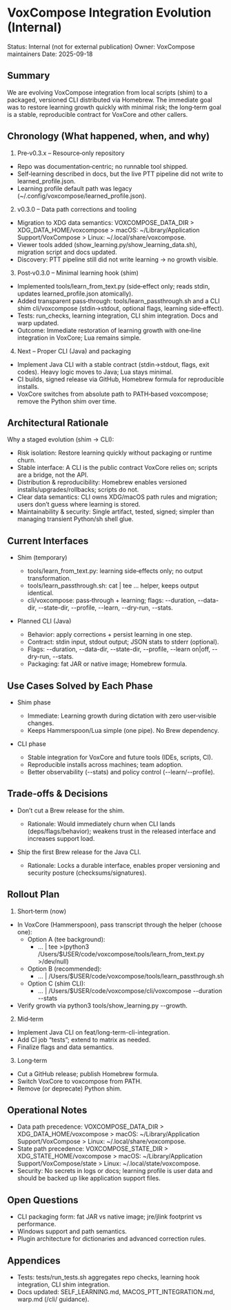 # VoxCompose Integration Evolution (Internal)

Status: Internal (not for external publication)
Owner: VoxCompose maintainers
Date: 2025-09-18

## Summary
We are evolving VoxCompose integration from local scripts (shim) to a packaged, versioned CLI distributed via Homebrew. The immediate goal was to restore learning growth quickly with minimal risk; the long‑term goal is a stable, reproducible contract for VoxCore and other callers.

## Chronology (What happened, when, and why)

1) Pre‑v0.3.x – Resource‑only repository
- Repo was documentation‑centric; no runnable tool shipped.
- Self‑learning described in docs, but the live PTT pipeline did not write to learned_profile.json.
- Learning profile default path was legacy (~/.config/voxcompose/learned_profile.json).

2) v0.3.0 – Data path corrections and tooling
- Migration to XDG data semantics: VOXCOMPOSE_DATA_DIR > XDG_DATA_HOME/voxcompose > macOS: ~/Library/Application Support/VoxCompose > Linux: ~/.local/share/voxcompose.
- Viewer tools added (show_learning.py/show_learning_data.sh), migration script and docs updated.
- Discovery: PTT pipeline still did not write learning → no growth visible.

3) Post‑v0.3.0 – Minimal learning hook (shim)
- Implemented tools/learn_from_text.py (side‑effect only; reads stdin, updates learned_profile.json atomically).
- Added transparent pass‑through: tools/learn_passthrough.sh and a CLI shim cli/voxcompose (stdin→stdout, optional flags, learning side‑effect).
- Tests: run_checks, learning integration, CLI shim integration. Docs and warp updated.
- Outcome: Immediate restoration of learning growth with one‑line integration in VoxCore; Lua remains simple.

4) Next – Proper CLI (Java) and packaging
- Implement Java CLI with a stable contract (stdin→stdout, flags, exit codes). Heavy logic moves to Java; Lua stays minimal.
- CI builds, signed release via GitHub, Homebrew formula for reproducible installs.
- VoxCore switches from absolute path to PATH‑based voxcompose; remove the Python shim over time.

## Architectural Rationale

Why a staged evolution (shim → CLI):
- Risk isolation: Restore learning quickly without packaging or runtime churn.
- Stable interface: A CLI is the public contract VoxCore relies on; scripts are a bridge, not the API.
- Distribution & reproducibility: Homebrew enables versioned installs/upgrades/rollbacks; scripts do not.
- Clear data semantics: CLI owns XDG/macOS path rules and migration; users don’t guess where learning is stored.
- Maintainability & security: Single artifact, tested, signed; simpler than managing transient Python/sh shell glue.

## Current Interfaces

- Shim (temporary)
  - tools/learn_from_text.py: learning side‑effects only; no output transformation.
  - tools/learn_passthrough.sh: cat | tee … helper, keeps output identical.
  - cli/voxcompose: pass‑through + learning; flags: --duration, --data-dir, --state-dir, --profile, --learn, --dry-run, --stats.

- Planned CLI (Java)
  - Behavior: apply corrections + persist learning in one step.
  - Contract: stdin input, stdout output; JSON stats to stderr (optional).
  - Flags: --duration, --data-dir, --state-dir, --profile, --learn on|off, --dry-run, --stats.
  - Packaging: fat JAR or native image; Homebrew formula.

## Use Cases Solved by Each Phase

- Shim phase
  - Immediate: Learning growth during dictation with zero user‑visible changes.
  - Keeps Hammerspoon/Lua simple (one pipe). No Brew dependency.

- CLI phase
  - Stable integration for VoxCore and future tools (IDEs, scripts, CI).
  - Reproducible installs across machines; team adoption.
  - Better observability (--stats) and policy control (--learn/--profile).

## Trade‑offs & Decisions

- Don’t cut a Brew release for the shim.
  - Rationale: Would immediately churn when CLI lands (deps/flags/behavior);
    weakens trust in the released interface and increases support load.

- Ship the first Brew release for the Java CLI.
  - Rationale: Locks a durable interface, enables proper versioning and security posture (checksums/signatures).

## Rollout Plan

1) Short‑term (now)
- In VoxCore (Hammerspoon), pass transcript through the helper (choose one):
  - Option A (tee background):
    - ... | tee >(python3 /Users/$USER/code/voxcompose/tools/learn_from_text.py >/dev/null)
  - Option B (recommended):
    - ... | /Users/$USER/code/voxcompose/tools/learn_passthrough.sh
  - Option C (shim CLI):
    - ... | /Users/$USER/code/voxcompose/cli/voxcompose --duration <secs> --stats
- Verify growth via python3 tools/show_learning.py --growth.

2) Mid‑term
- Implement Java CLI on feat/long-term-cli-integration.
- Add CI job “tests”; extend to matrix as needed.
- Finalize flags and data semantics.

3) Long‑term
- Cut a GitHub release; publish Homebrew formula.
- Switch VoxCore to voxcompose from PATH.
- Remove (or deprecate) Python shim.

## Operational Notes

- Data path precedence: VOXCOMPOSE_DATA_DIR > XDG_DATA_HOME/voxcompose > macOS: ~/Library/Application Support/VoxCompose > Linux: ~/.local/share/voxcompose.
- State path precedence: VOXCOMPOSE_STATE_DIR > XDG_STATE_HOME/voxcompose > macOS: ~/Library/Application Support/VoxCompose/state > Linux: ~/.local/state/voxcompose.
- Security: No secrets in logs or docs; learning profile is user data and should be backed up like application support files.

## Open Questions
- CLI packaging form: fat JAR vs native image; jre/jlink footprint vs performance.
- Windows support and path semantics.
- Plugin architecture for dictionaries and advanced correction rules.

## Appendices
- Tests: tests/run_tests.sh aggregates repo checks, learning hook integration, CLI shim integration.
- Docs updated: SELF_LEARNING.md, MACOS_PTT_INTEGRATION.md, warp.md (/cli/ guidance).